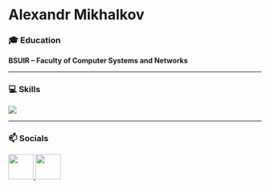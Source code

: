 # Alexandr Mikhalkov

### 🎓 Education  
**BSUIR – Faculty of Computer Systems and Networks**  

---

### 💻 Skills
<p align="left">
    <img src="https://skillicons.dev/icons?i=cs,dotnet,postgres,mysql,docker,git,github,css,html,js"/>
</p>

---

### 📫 Socials

<p align="left">
  <a href="https://www.linkedin.com/in/aleksandr-mikhalkov-43212b359/" target="_blank">
    <img src="https://api.iconify.design/mdi/linkedin.svg?color=%230a66c2" width="50" height="50"/>
  </a>
  <a href="https://t.me/sashkaa_a_a" target="_blank">
    <img src="https://api.iconify.design/mdi/telegram.svg?color=%2326a5e4" width="50" height="50"/>
  </a>
</p>

